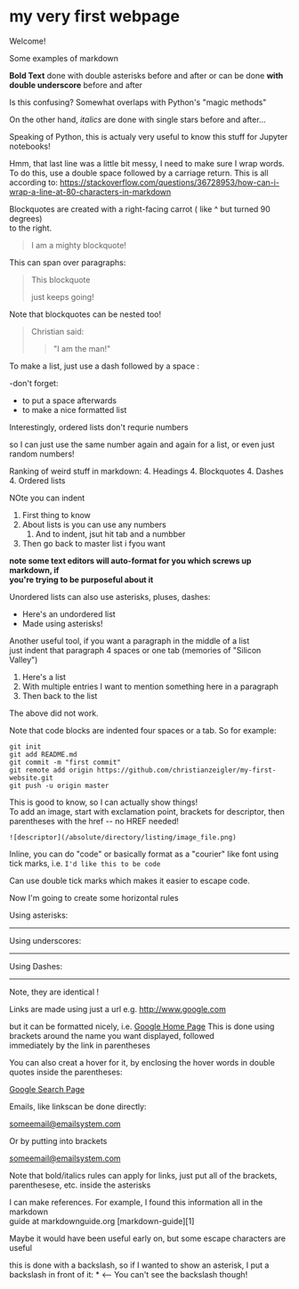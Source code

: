 # my very first webpage

Welcome! 


Some examples of markdown

**Bold Text** done with double asterisks before and after 
or can be done __with double underscore__ before and after 

Is this confusing? Somewhat overlaps with Python's "magic methods" 

On the other hand, *italics* are done with single stars before and after...

Speaking of Python, this is actualy very useful to know this stuff for Jupyter notebooks! 

Hmm, that last line was a little bit messy, I need to make sure I wrap words.  
To do this, use a double space followed by a carriage return. This is all   
according to: https://stackoverflow.com/questions/36728953/how-can-i-wrap-a-line-at-80-characters-in-markdown

Blockquotes are created with a right-facing carrot ( like ^ but turned 90 degrees)  
to the right. 

> I am a mighty blockquote! 

This can span over paragraphs: 

> This blockquote
> 
> just keeps going! 

Note that blockquotes can be nested too! 

> Christian said: 
>> "I am the man!" 

To make a list, just use a dash followed by a space : 

-don't forget: 
- to put a space afterwards
- to make a nice formatted list 

Interestingly, ordered lists don't requrie numbers

so I can just use the same number again and again for a list, or even just  
random numbers! 

Ranking of weird stuff in markdown: 
4. Headings
4. Blockquotes
4. Dashes
4. Ordered lists

NOte you can indent

1. First thing to know
2. About lists is you can use any numbers
    1. And to indent, jsut hit tab and a numbber
2. Then go back to master list i fyou want

**note some text editors will auto-format for you which screws up markdown, if  
you're trying to be purposeful about it**

Unordered lists can also use asterisks, pluses, dashes: 

* Here's an undordered list
* Made using asterisks!

Another useful tool, if you want a paragraph in the middle of a list  
just indent that paragraph 4 spaces or one tab (memories of "Silicon Valley")

1. Here's a list
2. With multiple entries
    I want to mention something here in a paragraph 
3. Then back to the list 

The above did not work. 

Note that code blocks are indented four spaces or a tab. So for example: 

    git init
    git add README.md
    git commit -m "first commit"
    git remote add origin https://github.com/christianzeigler/my-first-website.git
    git push -u origin master

This is good to know, so I can actually show things!  
To add an image, start with exclamation point, brackets for descriptor, then  
parentheses with the href -- no HREF needed! 

    ![descriptor](/absolute/directory/listing/image_file.png)

Inline, you can do "code" or basically format as a "courier" like font using  
tick marks, i.e. `I'd like this to be code`

Can use double tick marks which makes it easier to escape code. 

Now I'm going to create some horizontal rules

Using asterisks: 

***

Using underscores: 

____

Using Dashes: 

----

Note, they are identical ! 

Links are made using just a url e.g. http://www.google.com

but it can be formatted nicely, i.e. [Google Home Page](http://www.google.com)
This is done using brackets around the name you want displayed, followed  
immediately by the link in parentheses

You can also creat a hover for it, by enclosing the hover words in double quotes 
inside the parentheses: 

[Google Search Page](http://www.google.com, "Bing is just some guy in a room Googling as best he can.")

Emails, like linkscan be done directly: 

someemail@emailsystem.com

Or by putting into brackets

<someemail@emailsystem.com> 

Note that bold/italics rules can apply for links, just put all of the brackets, 
parenthesese, etc. inside the asterisks 

I can make references. For example, I found this information all in the markdown  
guide at markdownguide.org [markdown-guide][1]

[markdown-guide]: https://www.markdownguide.org/basic-syntax/


Maybe it would have been useful early on, but some escape characters are useful

this is done with a backslash, so if I wanted to show an asterisk, I put a backslash
in front of it: \* <-- You can't see the backslash though! 

